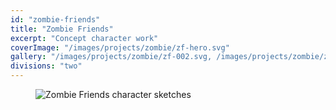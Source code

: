 ```yaml
---
id: "zombie-friends"
title: "Zombie Friends"
excerpt: "Concept character work"
coverImage: "/images/projects/zombie/zf-hero.svg"
gallery: "/images/projects/zombie/zf-002.svg, /images/projects/zombie/zf-003.svg"
divisions: "two"
---
```


<figure><img src='/images/projects/zombie/zf-001.jpg' alt='Zombie Friends character sketches'></figure>
